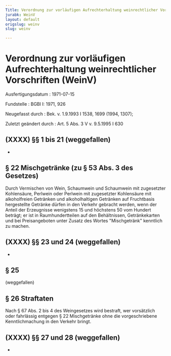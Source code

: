 ```yaml
---
Title: Verordnung zur vorläufigen Aufrechterhaltung weinrechtlicher Vorschriften
jurabk: WeinV
layout: default
origslug: weinv
slug: weinv

---
```


# Verordnung zur vorläufigen Aufrechterhaltung weinrechtlicher Vorschriften (WeinV)

Ausfertigungsdatum
:   1971-07-15

Fundstelle
:   BGBl I: 1971, 926

Neugefasst durch
:   Bek. v. 1.9.1993 I 1538, 1699 (1994, 1307);

Zuletzt geändert durch
:   Art. 5 Abs. 3 V v. 9.5.1995 I 630

## (XXXX) §§ 1 bis 21 (weggefallen)

-

## § 22 Mischgetränke (zu § 53 Abs. 3 des Gesetzes)

Durch Vermischen von Wein, Schaumwein und Schaumwein mit zugesetzter
Kohlensäure, Perlwein oder Perlwein mit zugesetzter Kohlensäure mit
alkoholfreien Getränken und alkoholhaltigen Getränken auf Fruchtbasis
hergestellte Getränke dürfen in den Verkehr gebracht werden, wenn der
Anteil der Erzeugnisse wenigstens 15 und höchstens 50 vom Hundert
beträgt; er ist in Raumhundertteilen auf den Behältnissen,
Getränkekarten und bei Preisangeboten unter Zusatz des Wortes
"Mischgetränk" kenntlich zu machen.

## (XXXX) §§ 23 und 24 (weggefallen)

-

## § 25

(weggefallen)

## § 26 Straftaten

Nach § 67 Abs. 2 bis 4 des Weingesetzes wird bestraft, wer vorsätzlich
oder fahrlässig entgegen § 22 Mischgetränke ohne die vorgeschriebene
Kenntlichmachung in den Verkehr bringt.

## (XXXX) §§ 27 und 28 (weggefallen)

-


